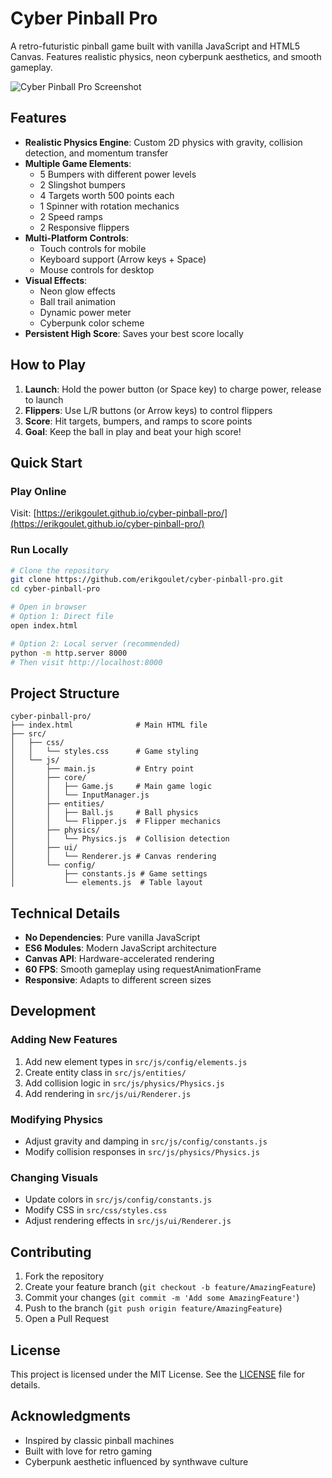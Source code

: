 # Cyber Pinball Pro

A retro-futuristic pinball game built with vanilla JavaScript and HTML5 Canvas. Features realistic physics, neon cyberpunk aesthetics, and smooth gameplay.

![Cyber Pinball Pro Screenshot](screenshot.png)

## Features

- **Realistic Physics Engine**: Custom 2D physics with gravity, collision detection, and momentum transfer
- **Multiple Game Elements**:
  - 5 Bumpers with different power levels
  - 2 Slingshot bumpers
  - 4 Targets worth 500 points each
  - 1 Spinner with rotation mechanics
  - 2 Speed ramps
  - 2 Responsive flippers
- **Multi-Platform Controls**:
  - Touch controls for mobile
  - Keyboard support (Arrow keys + Space)
  - Mouse controls for desktop
- **Visual Effects**:
  - Neon glow effects
  - Ball trail animation
  - Dynamic power meter
  - Cyberpunk color scheme
- **Persistent High Score**: Saves your best score locally

## How to Play

1. **Launch**: Hold the power button (or Space key) to charge power, release to launch
2. **Flippers**: Use L/R buttons (or Arrow keys) to control flippers
3. **Score**: Hit targets, bumpers, and ramps to score points
4. **Goal**: Keep the ball in play and beat your high score!

## Quick Start

### Play Online

Visit: [https://erikgoulet.github.io/cyber-pinball-pro/](https://erikgoulet.github.io/cyber-pinball-pro/)

### Run Locally

```bash
# Clone the repository
git clone https://github.com/erikgoulet/cyber-pinball-pro.git
cd cyber-pinball-pro

# Open in browser
# Option 1: Direct file
open index.html

# Option 2: Local server (recommended)
python -m http.server 8000
# Then visit http://localhost:8000
```

## Project Structure

```
cyber-pinball-pro/
├── index.html              # Main HTML file
├── src/
│   ├── css/
│   │   └── styles.css      # Game styling
│   └── js/
│       ├── main.js         # Entry point
│       ├── core/
│       │   ├── Game.js     # Main game logic
│       │   └── InputManager.js
│       ├── entities/
│       │   ├── Ball.js     # Ball physics
│       │   └── Flipper.js  # Flipper mechanics
│       ├── physics/
│       │   └── Physics.js  # Collision detection
│       ├── ui/
│       │   └── Renderer.js # Canvas rendering
│       └── config/
│           ├── constants.js # Game settings
│           └── elements.js  # Table layout
```

## Technical Details

- **No Dependencies**: Pure vanilla JavaScript
- **ES6 Modules**: Modern JavaScript architecture
- **Canvas API**: Hardware-accelerated rendering
- **60 FPS**: Smooth gameplay using requestAnimationFrame
- **Responsive**: Adapts to different screen sizes

## Development

### Adding New Features

1. Add new element types in `src/js/config/elements.js`
2. Create entity class in `src/js/entities/`
3. Add collision logic in `src/js/physics/Physics.js`
4. Add rendering in `src/js/ui/Renderer.js`

### Modifying Physics

- Adjust gravity and damping in `src/js/config/constants.js`
- Modify collision responses in `src/js/physics/Physics.js`

### Changing Visuals

- Update colors in `src/js/config/constants.js`
- Modify CSS in `src/css/styles.css`
- Adjust rendering effects in `src/js/ui/Renderer.js`

## Contributing

1. Fork the repository
2. Create your feature branch (`git checkout -b feature/AmazingFeature`)
3. Commit your changes (`git commit -m 'Add some AmazingFeature'`)
4. Push to the branch (`git push origin feature/AmazingFeature`)
5. Open a Pull Request

## License

This project is licensed under the MIT License. See the [LICENSE](LICENSE) file for details.

## Acknowledgments

- Inspired by classic pinball machines
- Built with love for retro gaming
- Cyberpunk aesthetic influenced by synthwave culture
